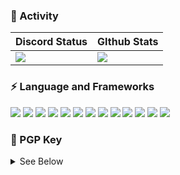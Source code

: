 ### 📝 Activity
|Discord Status|GIthub Stats|
|-----|-----|
|[![](https://lanyard.cnrad.dev/api/844571376501522432?bg=0D1117&idleMessage=void*%20status;&borderRadius=4px)](https://discord.com/users/844571376501522432)|[![](https://github-readme-stats-antegral.vercel.app/api/?username=antegral&theme=react&hide_border=true&bg_color=0D1117&hide_title=true&text_color=F0F0F0&count_private=true&show_icons=true)](https://github.com/anuraghazra/github-readme-stats)|


### ⚡ Language and Frameworks
<img src="https://img.shields.io/badge/JavaScript-F7DF1E?style=for-the-badge&logo=JavaScript&logoColor=white"/></a>&nbsp;<img src="https://img.shields.io/badge/Node.js-339933?style=for-the-badge&logo=Node.js&logoColor=white"/></a>&nbsp;<img src="https://img.shields.io/badge/Express-000000?style=for-the-badge&logo=Express&logoColor=white"/></a>&nbsp;<img src="https://img.shields.io/badge/Electron-47848F?style=for-the-badge&logo=Electron&logoColor=white"/></a>&nbsp;<img src="https://img.shields.io/badge/TypeScript-3178C6?style=for-the-badge&logo=TypeScript&logoColor=white"/></a>&nbsp;<img src="https://img.shields.io/badge/NestJS-E0234E?style=for-the-badge&logo=NestJS&logoColor=white"/></a>&nbsp;<img src="https://img.shields.io/badge/C-A8B9CC?style=for-the-badge&logo=c&logoColor=white"/></a>&nbsp;<img src="https://img.shields.io/badge/Go-00ADD8?style=for-the-badge&logo=Go&logoColor=white"/></a>&nbsp;<img src="https://img.shields.io/badge/React-61DAFB?style=for-the-badge&logo=React&logoColor=white"/></a>&nbsp;<img src="https://img.shields.io/badge/Next.js-000000?style=for-the-badge&logo=next.js&logoColor=white"/></a>&nbsp;<img src="https://img.shields.io/badge/Python-3776AB?style=for-the-badge&logo=python&logoColor=white"/></a>&nbsp;<img src="https://img.shields.io/badge/PyTorch-EE4C2C?style=for-the-badge&logo=pytorch&logoColor=white"/></a>&nbsp;<img src="https://img.shields.io/badge/NumPy-013243?style=for-the-badge&logo=numpy&logoColor=white"/></a>&nbsp;


<!--
### Schedules 🛠︎
```mermaid
gantt
    title Development Schedule (Expected)
    dateFormat  YYYY-MM-DD

    section Server Reorganization
    Planning            :done, a1, 2022-09-01, 2022-09-18
    Buying Equipment    :active, a2, after a1, 90d
    Deployment          :after a2, 21d
```
-->


### 🔑 PGP Key
<details>
  <summary>See Below</summary>
  
  ### Key Info
    pub   rsa4096 2022-11-01 [SC]
      FE4A0D75DECFDA9A302FCA725B30DAC88CB6890D
    
   ### Key Block
    -----BEGIN PGP PUBLIC KEY BLOCK-----

    mQINBGNghIkBEACvjoi9S+Otoium6BXv0mWT0sfEpaJqPLveKL5Gab5V0gyOncRp
    yFJcGq+HMyJWmwDn3LhO3yEdIgxV38Az2fv3mXC/a5gRGihL1GGS9OSDTVzlRT/Q
    EFMKDCFwE3FVeRXj845CAnYr0+RgsA8PrKmgXXZcsFhHzRSS/MPL6yVAf5RhUFbh
    cA3DTuOGDP6HSBWW82ULV56kFQ52T5Q5PD118+/qnI0L4aaIsj9+SdgPOaO3lOtQ
    XbGBN5u0ytCMO2SApc6z+0I+ZiK2INOIS7UzYDG4d5pH2pxgln1/XuT3rX9TgNhc
    3FG+NTr+249pwPqQM3sw+F+w4LXRADL/VSEUi3G7CG7Gs1e4lYgiw5yFs2Xxs2gC
    gKUeoIHWD28QFbp2bwK8GrO6gYVuvKF6W/+W9Wj1EtVBxIyaw6zblx/KlUbpZmLK
    oR30hj61Pw9yfKpFLM3ubn68wOPl2slIJxIwCf6aDbTF9QUF6UdJmk6w0/tLr4/T
    S44OQPOTF2PCLH7hmR8va82HakKuRuLrZUVdxt1afDm91LUKHyltThNZ3f7ibXcF
    09HpHeP/m2BN49I40UQ81iCcTnlDC4tpxFs5IB5rkw9Dq0K5G4z+U0wxmnymkRrW
    gPLO++GH7LilYCcNwuVBmPzeKWyFFkDfVMH461ra3JygjhjVK8OU8PzUeQARAQAB
    tC9TZW9uZ1VrIE1vb24gKEFOVEVHUkFMKSA8YW50ZWdyYWxAYW50ZWdyYWwubmV0
    PokCTgQTAQgAOBYhBP5KDXXez9qaMC/Kclsw2siMtokNBQJjYISJAhsDBQsJCAcC
    BhUKCQgLAgQWAgMBAh4BAheAAAoJEFsw2siMtokN0hgQAJ227JkGLmvQBNJ/z3rV
    +s/hHlrF/XPqF1UyOYTIhSsWS/Sqvwc8G2RyEIf44K6J8ebjpCxBr0f7MVh7asYR
    zwaV4yYv/7nEu9sGLUkB4G9tRnJ+B6GoyWBz6zAIO4/cRDHTSGQI/B5nLG88hLZT
    Azlp87GrSWE283x38Qp//vtpm71LH7u2DKsBvH8WVka4Px+uHb7tkHgJB8mW1jMO
    njtR7ji1NoJO81CjIhr1YCbbl4kPGDXBf1Y9F8v7rvX+3s4xYuPbswkF/DkLRkpz
    MNhmR7glf4AMke8HSERhAPNZmRlOOgFoeQjG06Q9MsI1PIm5IrYpkHMABQQka7or
    Xcn3B64jKOejoA0x5LOfMRxRDxQizNq5LXxHdR5ODO7mNoSTYdnDOxUyqMhpZGQn
    HXwFZ1zhAeUb8j3Cy55Rxj6GP8oq/pKu3nSSNVp2sDCG4S/v5mBeUmCspz6AqR89
    XYHN7LyrHNWDQK+s0jeoz6ZCVeaJscjNNP+N2oZ4oxV+kV1knW5A2IN8Xhjo2EQC
    LxN/HgHy7ryEhey3P6hIgDk/7TNeiGOYIwCKd7TpLNJs7BUGo7bYuRIZFDhl21RD
    eqnWMJxHafiFxQ665x3vgv5A0zIR0LGXk10B0rK93Tlz+lFUP4zPgdUFHHRNdXyQ
    oDu4R00OmqVZQB+etCRaSBT1uQINBGNghIkBEADhhnD/bBFLJ5NkzYVDBgOossdW
    3l9qAGw2F31wolc7kd9JaQlRudzN1sDJInegNOaNd/6hSjSb4+33r47zP9lIBVlQ
    LWD2eKM//odQDwtkH1iR195WsFNh7ST0LTR9Z15ehD8/kE7zC3QFhlTTgmsb7qH9
    aPWqOzrBFWfBS9b0/UhSYB2skCa+NeCC5TkSMMlv3v8jJO+QSpCGUgDyEqNbehoK
    JX/YGI5IGsE81apA1JG+OQmEHak4IHl1VCODz8IyBmSlv1cOnkojdKevdaDRn0De
    wIr0/ShfzSE/47lz8QIMnI5IJ/Gry74Ute8KSds0YxBdabmD2Bwsd0YD4ud5raL2
    01JXDI2yM9ZZ4obdl8cS1GgJCSa5jHfYG3p1EeXcjUEzx2PUOO/u9/P0EATSaM0b
    tTHenE3qShRjQZfbZCJOZpkyEPIK9jXIxxVYA/CN132CRqsaMOeYnc6Aj2ottz5W
    +VDTH2SGrc6y0esKbaCG72lvUqjFdVdoHpj8VsX8HJH8xkWiHYA5dzhYGM0Q269T
    DUvViRQ2zBGynb0za9UedSIierUqCgQJsZwCnlCkClbDY+EMDJYpOKtZSw3IscnK
    t5ids6S/7U8CUA0mFblGxL6oCkOKVFpQI63ngxsosaPPbVgntLqkXWAGKcAg7rxk
    nXuvEyKdRytxo4Qy0QARAQABiQI2BBgBCAAgFiEE/koNdd7P2powL8pyWzDayIy2
    iQ0FAmNghIkCGwwACgkQWzDayIy2iQ2B9Q/+NQM1+TNVrojaRWrjIR9KHVoB6Znp
    7LMZzcoUmNf7pvK56UufIkAqCcPzZU1zN97NosodMXcKzgGOnLKijuMaDbXFuBoF
    x1Q9FiYFOp+c+cq4d+RG89+liC3lBWb3PMXaX0Wo6Dt2Xa4Uns2fltGM9MVwfU8S
    FdlBqvrvPJUtTMSCt7bTlbIly5Ur4H4vuA8l1tjKy7HMlrO7vgUyj1a3BYnwcgRv
    EiftRx+PjPzJfjw9FJwsZF/NdxyjVHyY4Rgc5/5Y0HJyiCnoLRBWqjo9jpkv9yac
    hgBzmirKCcWwJHxo4nGBcdzfRuLKJPUAt6OxWzth8zaMDhqOMWZJsVVOatE7hbrE
    xkn7+QfXuVWHEfdcFHszS4wWkXoJrBNr/RXpk9Z6j86ovSUhiMvPcFH/e7XrTXrL
    kDXv+q10rXICZwzTHB8A8S19JEsrgBmHlIY5WL0KVyj19LefFBg0W7k6MtQqPe8I
    S79XmSMWraN+xiYqR+kqAl5fOgviem44Qp2I0yrpC3efuVVk+X7t656J1uJAujEp
    GDLjsBjJ/L9vgsnPhWjY44iFxqTAEIL6qsEm86kDFLxEiRiYJU3WaZldwDMPadUF
    xQZJVq1RqJSdA5gCpc611AF4uGBog2bZqXvzs0D4SdrB3M/0CMrekJOC2Fp+TzEE
    Co/ZMiqbEjA/Kww=
    =YH8a
    -----END PGP PUBLIC KEY BLOCK-----
</details>
